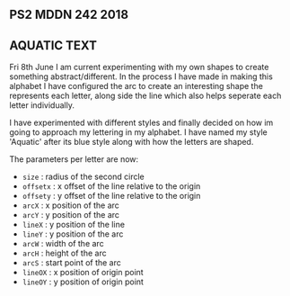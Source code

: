 ## PS2 MDDN 242 2018
## AQUATIC TEXT

Fri 8th June
I am current experimenting with my own shapes to create something abstract/different. In the process I have made in making this alphabet I have configured the arc to create an interesting shape the represents each letter, along side the line which also helps seperate each letter individually.

I have experimented with different styles and finally decided on how im going to approach my lettering in my alphabet. I have named my style 'Aquatic' after its blue style along with how the letters are shaped.

The parameters per letter are now:
  * `size` : radius of the second circle
  * `offsetx` : x offset of the line relative to the origin
  * `offsety` : y offset of the line relative to the origin
  * `arcX` : x position of the arc
  * `arcY` : y position of the arc
  * `lineX` : y position of the line
  * `lineY` : y position of the arc
  * `arcW` : width of the arc
  * `arcH` : height of the arc
  * `arcS` : start point of the arc
  * `lineOX` : x position of origin point
  * `lineOY` : y position of origin point



